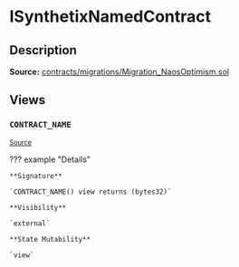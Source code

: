 # ISynthetixNamedContract

## Description

**Source:** [contracts/migrations/Migration_NaosOptimism.sol](https://github.com/Synthetixio/synthetix/tree/v2.84.3-alpha/contracts/migrations/Migration_NaosOptimism.sol)

## Views

### `CONTRACT_NAME`

<sub>[Source](https://github.com/Synthetixio/synthetix/tree/v2.84.3-alpha/contracts/migrations/Migration_NaosOptimism.sol#L13)</sub>

??? example "Details"

    **Signature**

    `CONTRACT_NAME() view returns (bytes32)`

    **Visibility**

    `external`

    **State Mutability**

    `view`
